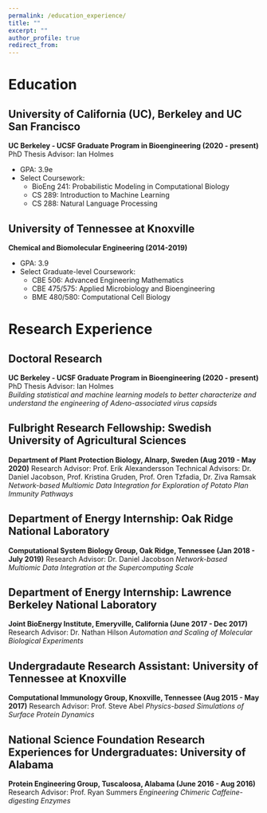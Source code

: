```yaml
---
permalink: /education_experience/
title: ""
excerpt: ""
author_profile: true
redirect_from: 
---
```


# Education
## University of California (UC), Berkeley and UC San Francisco
**UC Berkeley - UCSF Graduate Program in Bioengineering (2020 - present)**
PhD Thesis Advisor: Ian Holmes
- GPA: 3.9e
- Select Coursework:
  - BioEng 241: Probabilistic Modeling in Computational Biology
  - CS 289: Introduction to Machine Learning
  - CS 288: Natural Language Processing
  
## University of Tennessee at Knoxville
**Chemical and Biomolecular Engineering (2014-2019)**
- GPA: 3.9
- Select Graduate-level Coursework:
  - CBE 506: Advanced Engineering Mathematics
  - CBE 475/575: Applied Microbiology and Bioengineering
  - BME 480/580: Computational Cell Biology
  
  

# Research Experience
## Doctoral Research
**UC Berkeley - UCSF Graduate Program in Bioengineering (2020 - present)**
PhD Thesis Advisor: Ian Holmes  
*Building statistical and machine learning models to better characterize and understand the engineering of Adeno-associated virus capsids*
  
## Fulbright Research Fellowship: Swedish University of Agricultural Sciences
**Department of Plant Protection Biology, Alnarp, Sweden (Aug 2019 - May 2020)**
Research Advisor: Prof. Erik Alexandersson
Technical Advisors: Dr. Daniel Jacobson, Prof. Kristina Gruden, Prof. Oren Tzfadia, Dr. Ziva Ramsak
*Network-based Multiomic Data Integration for Exploration of Potato Plan Immunity Pathways*
  
## Department of Energy Internship: Oak Ridge National Laboratory
**Computational System Biology Group, Oak Ridge, Tennessee (Jan 2018 - July 2019)**
Research Advisor: Dr. Daniel Jacobson
*Network-based Multiomic Data Integration at the Supercomputing Scale*
  
## Department of Energy Internship: Lawrence Berkeley National Laboratory
**Joint BioEnergy Institute, Emeryville, California (June 2017 - Dec 2017)**
Research Advisor: Dr. Nathan Hilson
*Automation and Scaling of Molecular Biological Experiments*
  
## Undergradaute Research Assistant: University of Tennessee at Knoxville
**Computational Immunology Group, Knoxville, Tennessee (Aug 2015 - May 2017)**
Research Advisor: Prof. Steve Abel
*Physics-based Simulations of Surface Protein Dynamics*
  
## National Science Foundation Research Experiences for Undergraduates: University of Alabama
**Protein Engineering Group, Tuscaloosa, Alabama (June 2016 - Aug 2016)**
Research Advisor: Prof. Ryan Summers
*Engineering Chimeric Caffeine-digesting Enzymes*
